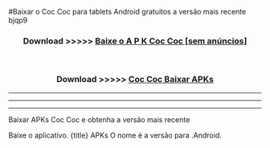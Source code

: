 #Baixar o Coc Coc   para tablets Android gratuitos a versão mais recente bjqp9


<div align="center">
<h3>Download >>>>> <a href="https://pt-web.web.app/?pt= Coc Coc ">Baixe o A P K Coc Coc  [sem anúncios]</a></h3><br>

<h3>Download >>>>> <a href="https://pt-web.web.app/?pt= Coc Coc ">Coc Coc  Baixar APKs</a></h3>
</div>

----------------------------------------------------------

----------------------------------------------------------

----------------------------------------------------------

Baixar APKs Coc Coc  e obtenha a versão mais recente

Baixe o aplicativo. {title} APKs O nome é a versão para .Android.


